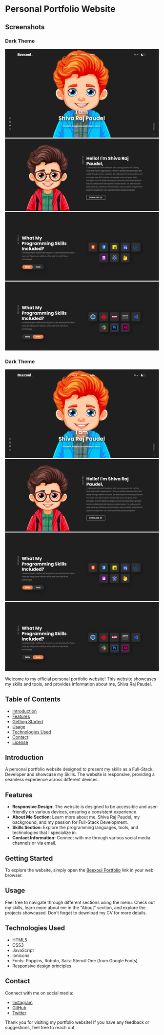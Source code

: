  # Personal Portfolio Website

## Screenshots
### Dark Theme
![Home Page](./Screenshot/ScreenShot_Dark_Theme_1.png)
![About Page](./Screenshot/ScreenShot_Dark_Theme_2.png)
![Skills](./Screenshot/ScreenShot_Dark_Theme_3.png)
![Tools](./Screenshot/ScreenShot_Dark_Theme_4.png)
### Dark Theme
![Home Page](./Screenshot/ScreenShot_Dark_Theme_1.png)
![About Page](./Screenshot/ScreenShot_Dark_Theme_2.png)
![Skills](./Screenshot/ScreenShot_Dark_Theme_3.png)
![Tools](./Screenshot/ScreenShot_Dark_Theme_4.png)
 

Welcome to my official personal portfolio website! This website showcases my skills and tools, and provides information about me, Shiva Raj Paudel.

## Table of Contents

- [Introduction](#introduction)
- [Features](#features)
- [Getting Started](#getting-started)
- [Usage](#usage)
- [Technologies Used](#technologies-used)
- [Contact](#contact)
- [License](#license)

## Introduction
A personal portfolio website designed to present my skills as a Full-Stack Developer and showcase my Skills. The website is responsive, providing a seamless experience across different devices.

## Features

- **Responsive Design:** The website is designed to be accessible and user-friendly on various devices, ensuring a consistent experience.
- **About Me Section:** Learn more about me, Shiva Raj Paudel, my background, and my passion for Full-Stack Development.
- **Skills Section:** Explore the programming languages, tools, and technologies that I specialize in.
- **Contact Information:** Connect with me through various social media channels or via email.

## Getting Started

To explore the website, simply open the [Beexoul Portfolio](www.shivarajpaudel.com.np) link in your web browser.

## Usage

Feel free to navigate through different sections using the menu. Check out my skills, learn more about me in the "About" section, and explore the projects showcased. Don't forget to download my CV for more details.

## Technologies Used

- HTML5
- CSS3
- JavaScript
- Ionicons
- Fonts: Poppins, Roboto, Saira Stencil One (from Google Fonts)
- Responsive design principles

## Contact

Connect with me on social media:
- [Instagram](https://www.instagram.com/not_beexoul/)
- [GitHub](https://github.com/Beexoul)
- [Twitter](https://twitter.com/shivarajpaudel_)


Thank you for visiting my portfolio website! If you have any feedback or suggestions, feel free to reach out.
